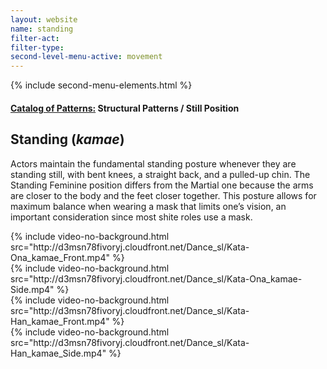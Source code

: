 ```yaml
---
layout: website
name: standing
filter-act:
filter-type:
second-level-menu-active: movement
---
```


{% include second-menu-elements.html %}

<main class="page-content">
  <div class="text-container">
    <h4>
      <a href="/movement/">Catalog of Patterns:</a> Structural Patterns / Still
      Position
    </h4>
    <h2>Standing (<em>kamae</em>)</h2>
    <p>
      Actors maintain the fundamental standing posture whenever they are
      standing still, with bent knees, a straight back, and a pulled-up chin.
      The Standing Feminine position differs from the Martial one because the
      arms are closer to the body and the feet closer together. This posture
      allows for maximum balance when wearing a mask that limits one’s vision,
      an important consideration since most shite roles use a mask.
    </p>
  </div>

  <div class="tabs-container">
    <div class="tabs-container__links">
      <div class="wrapper">
        <div id="tabs"></div>
      </div>
    </div>
    <div class="tabs-container__content">
      <div class="wrapper">
        <section id="tab-1" title="Feminine (front)" class="tabbed-narrative">
          {% include video-no-background.html
          src="http://d3msn78fivoryj.cloudfront.net/Dance_sl/Kata-Ona_kamae_Front.mp4"
          %}
        </section>
        <section id="tab-2" title="Feminine (side)" class="tabbed-narrative">
          {% include video-no-background.html
          src="http://d3msn78fivoryj.cloudfront.net/Dance_sl/Kata-Ona_kamae-Side.mp4"
          %}
        </section>
        <section id="tab-3" title="Martial (front)" class="tabbed-narrative">
          {% include video-no-background.html
          src="http://d3msn78fivoryj.cloudfront.net/Dance_sl/Kata-Han_kamae_Front.mp4"
          %}
        </section>
        <section id="tab-4" title="Martial (side)" class="tabbed-narrative">
          {% include video-no-background.html
          src="http://d3msn78fivoryj.cloudfront.net/Dance_sl/Kata-Han_kamae_Side.mp4"
          %}
        </section>
      </div>
    </div>
  </div>
</main>
